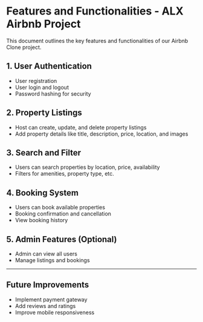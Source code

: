 # Features and Functionalities - ALX Airbnb Project

This document outlines the key features and functionalities of our Airbnb Clone project.

## 1. User Authentication
- User registration
- User login and logout
- Password hashing for security

## 2. Property Listings
- Host can create, update, and delete property listings
- Add property details like title, description, price, location, and images

## 3. Search and Filter
- Users can search properties by location, price, availability
- Filters for amenities, property type, etc.

## 4. Booking System
- Users can book available properties
- Booking confirmation and cancellation
- View booking history

## 5. Admin Features (Optional)
- Admin can view all users
- Manage listings and bookings

---

## Future Improvements
- Implement payment gateway
- Add reviews and ratings
- Improve mobile responsiveness

